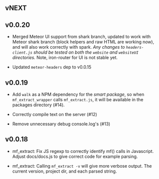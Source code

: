 ## vNEXT

## v0.0.20

* Merged Meteor UI support from shark branch, updated to work with
Meteor shark branch (block helpers and raw HTML are working now),
and will also work correctly with spark.  *Any changes to
`headers-client.js` should be tested on both the `website` and
`websiteUI` directories.*  Note, iron-router for UI is not stable
yet.

* Updated `meteor-headers` dep to v0.0.15

## v0.0.19

* Add `walk` as a NPM dependency for the *smart package*, so
when `mf_extract_wrapper` calls `mf_extract.js`, it will be
available in the packages directory (#14).

* Correctly compile text on the server (#12)

* Remove unnecessary debug console.log's (#13)

## v0.0.18

* mf_extract: Fix JS regexp to correctly identify mf() calls in
Javascript.  Adjust docs/docs.js to give correct code for example
parsing.

* mf_extract: Calling `mf_extract -v` will give more verbose
output.  The current version, project dir, and each parsed string.
